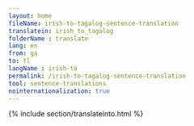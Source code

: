 ```yaml
---
layout: home
fileName: irish-to-tagalog-sentence-translation
translatein: irish_to_tagalog
folderName : translate
lang: en
from: ga
to: tl
langName : irish-to
permalink: /irish-to-tagalog-sentence-translation
tool: sentence-translations
nointernationalization: true
---
```

{% include section/translateinto.html %}
